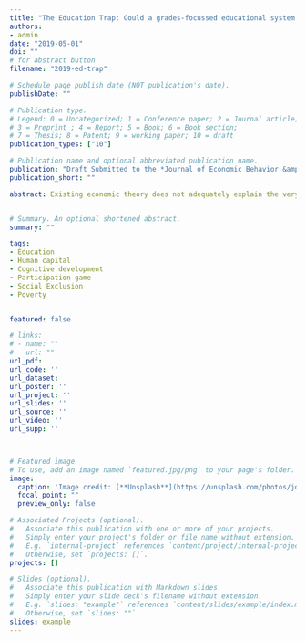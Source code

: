 ```yaml
---
title: "The Education Trap: Could a grades-focussed educational system be perpetuating poverty in advanced economies?"
authors:
- admin
date: "2019-05-01"
doi: ""
# for abstract button
filename: "2019-ed-trap"

# Schedule page publish date (NOT publication's date).
publishDate: ""

# Publication type.
# Legend: 0 = Uncategorized; 1 = Conference paper; 2 = Journal article;
# 3 = Preprint ; 4 = Report; 5 = Book; 6 = Book section;
# 7 = Thesis; 8 = Patent; 9 = working paper; 10 = draft
publication_types: ["10"]

# Publication name and optional abbreviated publication name.
publication: "Draft Submitted to the *Journal of Economic Behavior &amp; Organization*"
publication_short: ""

abstract: Existing economic theory does not adequately explain the very low educational investment of disadvantaged children in advanced economies. We propose a new model of educational investment that endogenously separates disadvantaged children into a divergent low-investment equilibrium, and we observe that this education trap could transmit poverty between generations. We show that the education trap arises when a grades-focussed educational system induces children to care about their performance in each of the incremental educational investment decisions that they face on a daily basis, and we respond by deriving tangible policy recommendations that could establish an alternative, learning-focussed system.


# Summary. An optional shortened abstract.
summary: ""

tags:
- Education
- Human capital
- Cognitive development
- Participation game
- Social Exclusion
- Poverty


featured: false

# links:
# - name: ""
#   url: ""
url_pdf:
url_code: ''
url_dataset:
url_poster: ''
url_project: ''
url_slides: ''
url_source: ''
url_video: ''
url_supp: ''



# Featured image
# To use, add an image named `featured.jpg/png` to your page's folder.
image:
  caption: 'Image credit: [**Unsplash**](https://unsplash.com/photos/jdD8gXaTZsc)'
  focal_point: ""
  preview_only: false

# Associated Projects (optional).
#   Associate this publication with one or more of your projects.
#   Simply enter your project's folder or file name without extension.
#   E.g. `internal-project` references `content/project/internal-project/index.md`.
#   Otherwise, set `projects: []`.
projects: []

# Slides (optional).
#   Associate this publication with Markdown slides.
#   Simply enter your slide deck's filename without extension.
#   E.g. `slides: "example"` references `content/slides/example/index.md`.
#   Otherwise, set `slides: ""`.
slides: example
---
```

